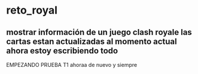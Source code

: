 # reto_royal
mostrar información de un juego clash royale
las cartas estan actualizadas al momento actual
ahora estoy escribiendo todo
---
EMPEZANDO PRUEBA T1
ahoraa de nuevo y siempre
